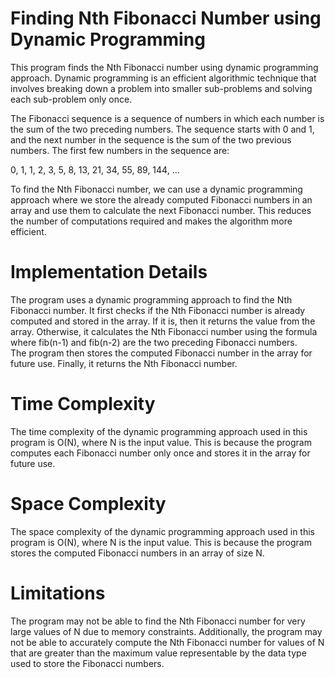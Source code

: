 # Finding Nth Fibonacci Number using Dynamic Programming
This program finds the Nth Fibonacci number using dynamic programming approach. Dynamic programming is an efficient algorithmic technique that involves breaking down a problem into smaller sub-problems and solving each sub-problem only once.
  
The Fibonacci sequence is a sequence of numbers in which each number is the sum of the two preceding numbers. The sequence starts with 0 and 1, and the next number in the sequence is the sum of the two previous numbers. The first few numbers in the sequence are:
  
0, 1, 1, 2, 3, 5, 8, 13, 21, 34, 55, 89, 144, ...
  
To find the Nth Fibonacci number, we can use a dynamic programming approach where we store the already computed Fibonacci numbers in an array and use them to calculate the next Fibonacci number. This reduces the number of computations required and makes the algorithm more efficient.

# Implementation Details
The program uses a dynamic programming approach to find the Nth Fibonacci number. It first checks if the Nth Fibonacci number is already computed and stored in the array. If it is, then it returns the value from the array. Otherwise, it calculates the Nth Fibonacci number using the formula where fib(n-1) and fib(n-2) are the two preceding Fibonacci numbers.   
The program then stores the computed Fibonacci number in the array for future use. Finally, it returns the Nth Fibonacci number.

# Time Complexity
The time complexity of the dynamic programming approach used in this program is O(N), where N is the input value. This is because the program computes each Fibonacci number only once and stores it in the array for future use.

# Space Complexity
The space complexity of the dynamic programming approach used in this program is O(N), where N is the input value. This is because the program stores the computed Fibonacci numbers in an array of size N.

# Limitations
The program may not be able to find the Nth Fibonacci number for very large values of N due to memory constraints. Additionally, the program may not be able to accurately compute the Nth Fibonacci number for values of N that are greater than the maximum value representable by the data type used to store the Fibonacci numbers.
